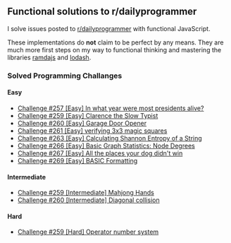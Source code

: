 ## Functional solutions to r/dailyprogrammer

I solve issues posted to [r/dailyprogrammer](https://reddit.com/r/dailyprogrammer) with functional JavaScript.

These implementations do __not__ claim to be perfect by any means. They are much more first steps on my way to functional thinking and mastering the libraries [ramdajs](https://github.com/ramda/ramda) and [lodash](https://github.com/lodash/lodash).

### Solved Programming Challanges

#### Easy

- [Challenge #257 [Easy] In what year were most presidents alive?](https://github.com/hendrikniemann/dailyprogrammer/tree/master/easy/c257)
- [Challenge #259 [Easy] Clarence the Slow Typist](https://github.com/hendrikniemann/dailyprogrammer/tree/master/easy/c259)
- [Challenge #260 [Easy] Garage Door Opener](https://github.com/hendrikniemann/dailyprogrammer/tree/master/easy/c260)
- [Challenge #261 [Easy] verifying 3x3 magic squares](https://github.com/hendrikniemann/dailyprogrammer/tree/master/easy/c261)
- [Challenge #263 [Easy] Calculating Shannon Entropy of a String](https://github.com/hendrikniemann/dailyprogrammer/tree/master/easy/c263)
- [Challenge #266 [Easy] Basic Graph Statistics: Node Degrees](https://github.com/hendrikniemann/dailyprogrammer/tree/master/easy/c266)
- [Challenge #267 [Easy] All the places your dog didn't win](https://github.com/hendrikniemann/dailyprogrammer/tree/master/easy/c267)
- [Challenge #269 [Easy] BASIC Formatting](https://github.com/hendrikniemann/dailyprogrammer/tree/master/easy/c269)

#### Intermediate
- [Challenge #259 [Intermediate] Mahjong Hands](https://github.com/hendrikniemann/dailyprogrammer/tree/master/intermediate/c259)
- [Challenge #260 [Intermediate] Diagonal collision](https://github.com/hendrikniemann/dailyprogrammer/tree/master/intermediate/c260)

#### Hard
- [Challenge #259 [Hard] Operator number system](https://github.com/hendrikniemann/dailyprogrammer/tree/master/hard/c259)
